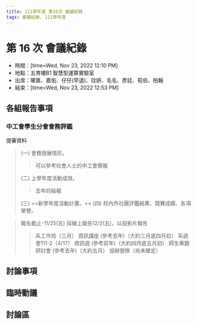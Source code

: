 ```yaml
---
title: 111學年度 第16次 會議紀錄
tags: 會議紀錄, 111學年度
---
```


# 第 16 次 會議紀錄
- 時間：[time=Wed, Nov 23, 2022 12:10 PM]
- 地點：五育樓B1 智慧型運算實驗室
- 出席：曜嘉、嘉佑、仔仔(早退)、玟妍、毛毛、彥廷、筍伯、柏翰
- 結束：[time=Wed, Nov 23, 2022 12:53 PM]

## 各組報告事項

### 中工會學生分會會務評鑑
提審資料
> (一) 會務發展情形。
> > 可以參考社會人士的中工會簡報
> > 
> (二) 上學年度活動成效。
> > 去年的結報
> >
> (三) ==新學年度活動計畫。==
> (四) 校內外社團評鑑結果、競賽成績、各項榮譽。

> 報名截止-11/25(五)
> 採線上報告12/2(五)，以投影片報告
> > 系工作坊（三月）
> > 資訊講座 (參考去年)（大約三月底四月初）
> > 系週會111-2（4/17）
> > 資訊週 (參考前年)（大約四月底五月初）
> > 師生專題研討會 (參考去年)（大約五月）
> > 協辦營隊（尚未確定）

## 討論事項

## 臨時動議

## 討論區